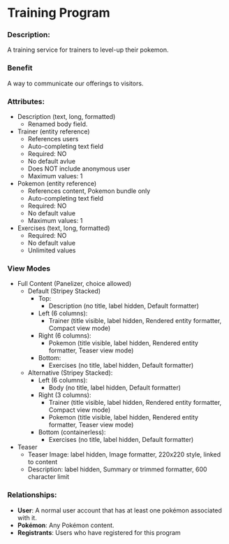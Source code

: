# Training Program

### Description:
A training service for trainers to level-up their pokemon.

### Benefit
A way to communicate our offerings to visitors.

### Attributes:

* Description (text, long, formatted)
    - Renamed body field.
* Trainer (entity reference)
    - References users
    - Auto-completing text field
    - Required: NO
    - No default avlue
    - Does NOT include anonymous user
    - Maximum values: 1
* Pokemon (entity reference)
    - References content, Pokemon bundle only
    - Auto-completing text field
    - Required: NO
    - No default value
    - Maximum values: 1
* Exercises (text, long, formatted)
    - Required: NO
    - No default value
    - Unlimited values

### View Modes

* Full Content (Panelizer, choice allowed)
    - Default (Stripey Stacked)
        - Top:
            - Description (no title, label hidden, Default formatter)
        - Left (6 columns):
            - Trainer (title visible, label hidden, Rendered entity formatter, Compact view mode)
        - Right (6 columns):
            - Pokemon (title visible, label hidden, Rendered entity formatter, Teaser view mode)
        - Bottom:
            - Exercises (no title, label hidden, Default formatter)
    - Alternative (Stripey Stacked):
        - Left (6 columns):
            - Body (no title, label hidden, Default formatter)
        - Right (3 columns):
            - Trainer (title visible, label hidden, Rendered entity formatter, Compact view mode)
            - Pokemon (title visible, label hidden, Rendered entity formatter, Teaser view mode)
        - Bottom (containerless):
            - Exercises (no title, label hidden, Default formatter)
* Teaser
    - Teaser Image: label hidden, Image formatter, 220x220 style, linked to content
    - Description: label hidden, Summary or trimmed formatter, 600 character limit

### Relationships:

* **User**: A normal user account that has at least one pokémon associated with it.
* **Pokémon**: Any Pokémon content.
* **Registrants**: Users who have registered for this program
